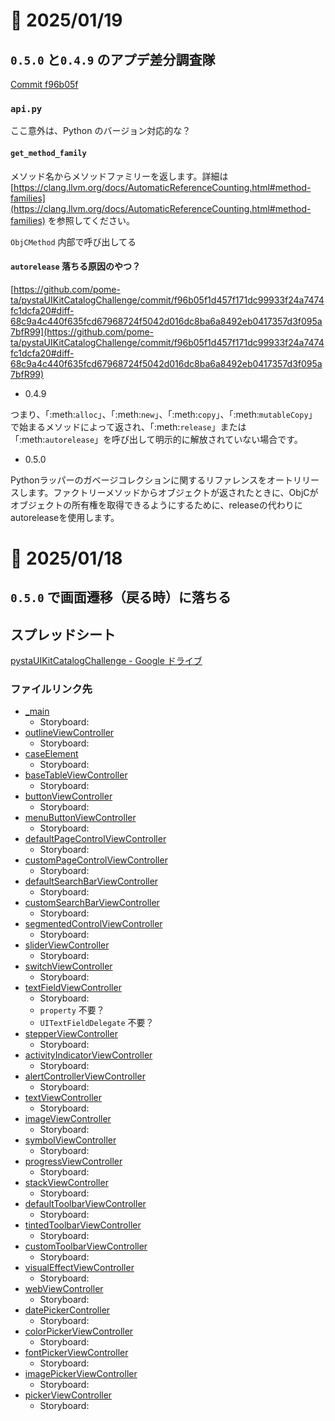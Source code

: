 # 📝 2025/01/19

## `0.5.0` と`0.4.9` のアプデ差分調査隊

[Commit f96b05f](https://github.com/pome-ta/pystaUIKitCatalogChallenge/commit/f96b05f1d457f171dc99933f24a7474fc1dcfa20)


### `api.py`


ここ意外は、Python のバージョン対応的な？

#### `get_method_family`

メソッド名からメソッドファミリーを返します。詳細は [https://clang.llvm.org/docs/AutomaticReferenceCounting.html#method-families](https://clang.llvm.org/docs/AutomaticReferenceCounting.html#method-families) を参照してください。


`ObjCMethod` 内部で呼び出してる



#### `autorelease` 落ちる原因のやつ？

[https://github.com/pome-ta/pystaUIKitCatalogChallenge/commit/f96b05f1d457f171dc99933f24a7474fc1dcfa20#diff-68c9a4c440f635fcd67968724f5042d016dc8ba6a8492eb0417357d3f095a7bfR99](https://github.com/pome-ta/pystaUIKitCatalogChallenge/commit/f96b05f1d457f171dc99933f24a7474fc1dcfa20#diff-68c9a4c440f635fcd67968724f5042d016dc8ba6a8492eb0417357d3f095a7bfR99)

- 0.4.9

つまり、「:meth:`alloc`」、「:meth:`new`」、「:meth:`copy`」、「:meth:`mutableCopy`」で始まるメソッドによって返され、「:meth:`release`」または「:meth:`autorelease`」を呼び出して明示的に解放されていない場合です。

- 0.5.0

Pythonラッパーのガベージコレクションに関するリファレンスをオートリリースします。ファクトリーメソッドからオブジェクトが返されたときに、ObjCがオブジェクトの所有権を取得できるようにするために、releaseの代わりにautoreleaseを使用します。







# 📝 2025/01/18

## `0.5.0` で画面遷移（戻る時）に落ちる



## スプレッドシート

[pystaUIKitCatalogChallenge - Google ドライブ](https://docs.google.com/spreadsheets/d/1T89HXVPCAcrjSLCM0LQtge9vifG3Hhu-VwMGDD1P4vw/htmlview#gid=0)


### ファイルリンク先

- [_main](https://github.com/pome-ta/pystaRubiconObjcSandBox/blob/main/sandbox/rubiconUpdate050/_main.py)
  - Storyboard: 
- [outlineViewController](https://github.com/pome-ta/pystaRubiconObjcSandBox/blob/main/sandbox/rubiconUpdate050/outlineViewController.py)
  - Storyboard: 
- [caseElement](https://github.com/pome-ta/pystaRubiconObjcSandBox/blob/main/sandbox/rubiconUpdate050/caseElement.py)
  - Storyboard: 
- [baseTableViewController](https://github.com/pome-ta/pystaRubiconObjcSandBox/blob/main/sandbox/rubiconUpdate050/baseTableViewController.py)
  - Storyboard: 
- [buttonViewController](https://github.com/pome-ta/pystaRubiconObjcSandBox/blob/main/sandbox/rubiconUpdate050/buttonViewController.py)
  - Storyboard: 
- [menuButtonViewController](https://github.com/pome-ta/pystaRubiconObjcSandBox/blob/main/sandbox/rubiconUpdate050/menuButtonViewController.py)
  - Storyboard: 
- [defaultPageControlViewController](https://github.com/pome-ta/pystaRubiconObjcSandBox/blob/main/sandbox/rubiconUpdate050/defaultPageControlViewController.py)
  - Storyboard: 
- [customPageControlViewController](https://github.com/pome-ta/pystaRubiconObjcSandBox/blob/main/sandbox/rubiconUpdate050/customPageControlViewController.py)
  - Storyboard: 
- [defaultSearchBarViewController](https://github.com/pome-ta/pystaRubiconObjcSandBox/blob/main/sandbox/rubiconUpdate050/defaultSearchBarViewController.py)
  - Storyboard: 
- [customSearchBarViewController](https://github.com/pome-ta/pystaRubiconObjcSandBox/blob/main/sandbox/rubiconUpdate050/customSearchBarViewController.py)
  - Storyboard: 
- [segmentedControlViewController](https://github.com/pome-ta/pystaRubiconObjcSandBox/blob/main/sandbox/rubiconUpdate050/segmentedControlViewController.py)
  - Storyboard: 
- [sliderViewController](https://github.com/pome-ta/pystaRubiconObjcSandBox/blob/main/sandbox/rubiconUpdate050/sliderViewController.py)
  - Storyboard: 
- [switchViewController](https://github.com/pome-ta/pystaRubiconObjcSandBox/blob/main/sandbox/rubiconUpdate050/switchViewController.py)
  - Storyboard: 
- [textFieldViewController](https://github.com/pome-ta/pystaRubiconObjcSandBox/blob/main/sandbox/rubiconUpdate050/textFieldViewController.py)
  - Storyboard: 
  - `property` 不要？
  - `UITextFieldDelegate` 不要？
- [stepperViewController](https://github.com/pome-ta/pystaRubiconObjcSandBox/blob/main/sandbox/rubiconUpdate050/stepperViewController.py)
  - Storyboard: 
- [activityIndicatorViewController](https://github.com/pome-ta/pystaRubiconObjcSandBox/blob/main/sandbox/rubiconUpdate050/activityIndicatorViewController.py)
  - Storyboard: 
- [alertControllerViewController](https://github.com/pome-ta/pystaRubiconObjcSandBox/blob/main/sandbox/rubiconUpdate050/alertControllerViewController.py)
  - Storyboard: 
- [textViewController](https://github.com/pome-ta/pystaRubiconObjcSandBox/blob/main/sandbox/rubiconUpdate050/textViewController.py)
  - Storyboard: 
- [imageViewController](https://github.com/pome-ta/pystaRubiconObjcSandBox/blob/main/sandbox/rubiconUpdate050/imageViewController.py)
  - Storyboard: 
- [symbolViewController](https://github.com/pome-ta/pystaRubiconObjcSandBox/blob/main/sandbox/rubiconUpdate050/symbolViewController.py)
  - Storyboard: 
- [progressViewController](https://github.com/pome-ta/pystaRubiconObjcSandBox/blob/main/sandbox/rubiconUpdate050/progressViewController.py)
  - Storyboard: 
- [stackViewController](https://github.com/pome-ta/pystaRubiconObjcSandBox/blob/main/sandbox/rubiconUpdate050/stackViewController.py)
  - Storyboard: 
- [defaultToolbarViewController](https://github.com/pome-ta/pystaRubiconObjcSandBox/blob/main/sandbox/rubiconUpdate050/defaultToolbarViewController.py)
  - Storyboard: 
- [tintedToolbarViewController](https://github.com/pome-ta/pystaRubiconObjcSandBox/blob/main/sandbox/rubiconUpdate050/tintedToolbarViewController.py)
  - Storyboard: 
- [customToolbarViewController](https://github.com/pome-ta/pystaRubiconObjcSandBox/blob/main/sandbox/rubiconUpdate050/customToolbarViewController.py)
  - Storyboard: 
- [visualEffectViewController](https://github.com/pome-ta/pystaRubiconObjcSandBox/blob/main/sandbox/rubiconUpdate050/visualEffectViewController.py)
  - Storyboard: 
- [webViewController](https://github.com/pome-ta/pystaRubiconObjcSandBox/blob/main/sandbox/rubiconUpdate050/webViewController.py)
  - Storyboard: 
- [datePickerController](https://github.com/pome-ta/pystaRubiconObjcSandBox/blob/main/sandbox/rubiconUpdate050/datePickerController.py)
  - Storyboard: 
- [colorPickerViewController](https://github.com/pome-ta/pystaRubiconObjcSandBox/blob/main/sandbox/rubiconUpdate050/colorPickerViewController.py)
  - Storyboard: 
- [fontPickerViewController](https://github.com/pome-ta/pystaRubiconObjcSandBox/blob/main/sandbox/rubiconUpdate050/fontPickerViewController.py)
  - Storyboard: 
- [imagePickerViewController](https://github.com/pome-ta/pystaRubiconObjcSandBox/blob/main/sandbox/rubiconUpdate050/imagePickerViewController.py)
  - Storyboard: 
- [pickerViewController](https://github.com/pome-ta/pystaRubiconObjcSandBox/blob/main/sandbox/rubiconUpdate050/pickerViewController.py)
  - Storyboard: 
